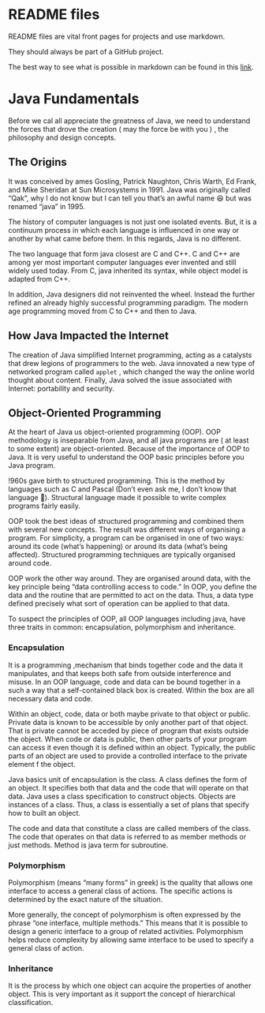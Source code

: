 # README files
README files are vital front pages for projects and use markdown.

They should always be part of a GitHub project.

The best way to see what is possible in markdown can be found in this [link](https://www.markdownguide.org/cheat-sheet/).


# Java Fundamentals
Before we cal all appreciate the greatness of Java, we need to understand the forces that drove the creation ( may the force be with you ) , the philosophy and design concepts.

## The Origins
It was conceived by ames Gosling, Patrick Naughton, Chris Warth, Ed Frank, and Mike Sheridan at Sun Microsystems in 1991. Java was originally called “Qak”, why I do not know but I can tell you that’s an awful name 😆 but was renamed “java” in 1995.

The history of computer languages is not just one isolated events. But, it is a continuum process in which each language is influenced in one way or another by what came before them. In this regards, Java is no different.

The two language that form java closest are C and C++.  C and C++ are among yer most important computer languages ever invented and still widely used today. From C, java inherited its syntax, while object model is adapted from C++.

In addition, Java designers did not reinvented the wheel. Instead the further refined an already highly successful programming paradigm.  The modern age programming moved from C to C++ and then to Java.

## How Java Impacted the Internet
The creation of Java  simplified Internet programming, acting as a catalysts that drew legions of programmers to the web. Java innovated a new type of networked program called `applet`  , which changed the way the online world thought about content. Finally, Java solved the issue associated with Internet: portability and security.

## Object-Oriented Programming
At the heart of Java us object-oriented programming (OOP). OOP methodology is inseparable from Java, and all java programs are ( at least to some extent) are object-oriented. Because of the importance of OOP to Java. It is very useful to understand the OOP basic principles before you Java program.

!960s gave birth to structured programming. This is the method by languages such as C and Pascal (Don’t even ask me, I don’t know that language 🤣).  Structural language made it possible to write complex programs fairly easily.

OOP took the best ideas of structured programming and combined them with several new concepts. The result was different ways of organising a program. For simplicity, a program can be organised in one of two ways: around its code (what’s happening) or around its data (what’s being affected). Structured programming techniques are typically organised around code.

OOP work the other way around. They are organised around data, with the key principle being “data controlling access to code.” In OOP, you define the data and the routine that are permitted to act on the data. Thus, a data type defined precisely what sort of operation can be applied to that data.

To suspect the principles of OOP, all OOP languages including java, have three traits in common: encapsulation, polymorphism and inheritance.

### Encapsulation

It is a programming ,mechanism that binds together code and the data it manipulates, and that keeps both safe from outside interference and misuse. In an OOP language, code and data can be bound together in a such a way that a self-contained black box is created. Within the box are all necessary data and code.

Within an object, code, data or both maybe private to that object or public. Private data is known to be accessible by only another part of that object. That is private cannot be acceded by piece of program that exists outside the object. When code or data is public, then other parts of your program can access it even though it is defined within an object. Typically, the public parts of an object are used to provide a controlled interface to the private element f the object.

Java basics unit of encapsulation is the class. A class defines the form of an object. It specifies both that data and the code that will operate on that data. Java uses a class specification to construct objects. Objects are instances of a class. Thus, a class is essentially a set of plans that specify how to built an object.

The code and data that constitute a class are called members of the class. The code that operates on that data is referred to as member methods or just methods. Method is java term for subroutine.

### Polymorphism

Polymorphism (means “many forms” in greek) is the quality that allows one interface to access a general class of actions. The specific actions is determined by the exact nature of the situation.

More generally, the concept of polymorphism is often expressed by the phrase “one interface, multiple methods.” This means that it is possible to design a generic interface to a group of related activities. Polymorphism helps reduce complexity by allowing same interface to be used to specify a general class of action.

### Inheritance

It is the process by which one object can acquire the properties of another object. This is very important as it support the concept of hierarchical classification.
